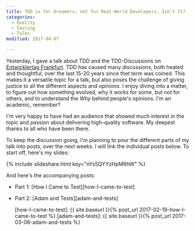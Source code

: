 ```yaml
---
title: TDD is for Dreamers, not for Real-World Developers, Isn't It?
categories:
  - Quality
  - Testing
  - Talks
modified: 2017-04-07

---
```


Yesterday, I gave a talk about TDD and the TDD-Discussions on [Entwicklertag Frankfurt][etffm17]. TDD has caused many discussions, both heated and thoughtful, over the last 15-20 years since thet term was coined. This makes it a versatile topic for a talk, but also poses the challenge of giving justice to all the different aspects and opinions. I enjoy diving into a matter, to figure out how something evolved, why it works for some, but not for others, and to understand the *Why* behind people's opinions. I'm an academic, remember?

I'm very happy to have had an audience that showed much interest in the topic and passion about delivering high-quality software. My deepest thanks to all who have been there.

To keep the discussion going, I'm planning to pour the different parts of my talk into posts, over the next weeks. I will link the individual posts below. To start off, here's my slides:

{% include slideshare.html key="nYs5QYYzHpM6hW" %}

And here's the accompanying posts:

* Part 1: [How I Came to Test][how-I-came-to-test]
* Part 2: [Adam and Tests][adam-and-tests]

  [etffm17]: https://entwicklertag.de/frankfurt/2017/
  [how-I-came-to-test]: {{ site.baseurl }}{% post_url 2017-02-19-how-I-came-to-test %}
  [adam-and-tests]: {{ site.baseurl }}{% post_url 2017-03-06-adam-and-tests %}
